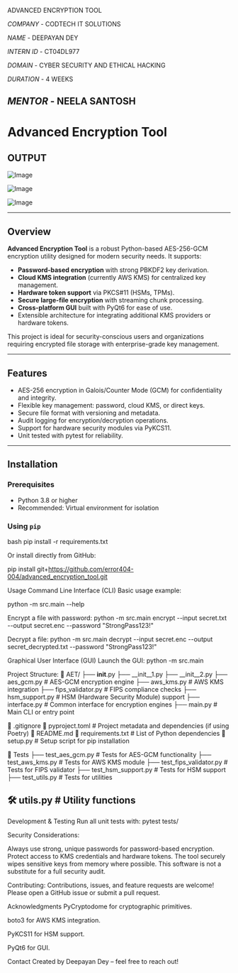 ADVANCED ENCRYPTION TOOL

*COMPANY* - CODTECH IT SOLUTIONS

*NAME* - DEEPAYAN DEY

*INTERN ID* - CT04DL977

*DOMAIN* - CYBER SECURITY AND ETHICAL HACKING

*DURATION* - 4 WEEKS

*MENTOR* - NEELA SANTOSH
-------------------------------------------------------------------------------------------------------------------------------------------------------------------
# Advanced Encryption Tool

## OUTPUT
![Image](https://github.com/user-attachments/assets/48bfb500-153b-4b7d-b2bd-8da67061f3cb)

![Image](https://github.com/user-attachments/assets/6b2eac9f-5120-473c-9206-969aa807ee13)

![Image](https://github.com/user-attachments/assets/b4bf8c55-ebbc-4370-899d-35b560506087) 

---

## Overview

**Advanced Encryption Tool** is a robust Python-based AES-256-GCM encryption utility designed for modern security needs. It supports:

- **Password-based encryption** with strong PBKDF2 key derivation.
- **Cloud KMS integration** (currently AWS KMS) for centralized key management.
- **Hardware token support** via PKCS#11 (HSMs, TPMs).
- **Secure large-file encryption** with streaming chunk processing.
- **Cross-platform GUI** built with PyQt6 for ease of use.
- Extensible architecture for integrating additional KMS providers or hardware tokens.

This project is ideal for security-conscious users and organizations requiring encrypted file storage with enterprise-grade key management.

---

## Features

- AES-256 encryption in Galois/Counter Mode (GCM) for confidentiality and integrity.
- Flexible key management: password, cloud KMS, or direct keys.
- Secure file format with versioning and metadata.
- Audit logging for encryption/decryption operations.
- Support for hardware security modules via PyKCS11.
- Unit tested with pytest for reliability.

---

## Installation

### Prerequisites

- Python 3.8 or higher
- Recommended: Virtual environment for isolation

### Using `pip`

bash
pip install -r requirements.txt



Or install directly from GitHub:

pip install git+https://github.com/error404-004/advanced_encryption_tool.git

Usage
Command Line Interface (CLI)
Basic usage example:

python -m src.main --help

Encrypt a file with password:
python -m src.main encrypt --input secret.txt --output secret.enc --password "StrongPass123!"

Decrypt a file:
python -m src.main decrypt --input secret.enc --output secret_decrypted.txt --password "StrongPass123!"

Graphical User Interface (GUI)
Launch the GUI:
python -m src.main

Project Structure:
📁 AET/
├── __init__.py
├── __init__1.py
├── __init__2.py
├── aes_gcm.py              # AES-GCM encryption engine
├── aws_kms.py              # AWS KMS integration
├── fips_validator.py       # FIPS compliance checks
├── hsm_support.py          # HSM (Hardware Security Module) support
├── interface.py            # Common interface for encryption engines
├── main.py                 # Main CLI or entry point

📄 .gitignore
📄 pyproject.toml           # Project metadata and dependencies (if using Poetry)
📄 README.md
📄 requirements.txt         # List of Python dependencies
📄 setup.py                 # Setup script for pip installation

🧪 Tests
├── test_aes_gcm.py         # Tests for AES-GCM functionality
├── test_aws_kms.py         # Tests for AWS KMS module
├── test_fips_validator.py  # Tests for FIPS validator
├── test_hsm_support.py     # Tests for HSM support
├── test_utils.py           # Tests for utilities

🛠️ utils.py                 # Utility functions
---

Development & Testing
Run all unit tests with:
pytest tests/


Security Considerations:

Always use strong, unique passwords for password-based encryption.
Protect access to KMS credentials and hardware tokens.
The tool securely wipes sensitive keys from memory where possible.
This software is not a substitute for a full security audit.

Contributing:
Contributions, issues, and feature requests are welcome! Please open a GitHub issue or submit a pull request.


Acknowledgments
PyCryptodome for cryptographic primitives.

boto3 for AWS KMS integration.

PyKCS11 for HSM support.

PyQt6 for GUI.



Contact
Created by Deepayan Dey – feel free to reach out!
